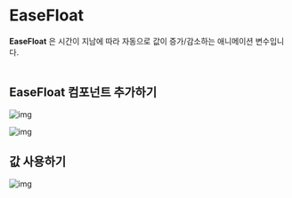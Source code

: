 EaseFloat
====

__EaseFloat__ 은 시간이 지남에 따라 자동으로 값이 증가/감소하는 애니메이션 변수입니다.<br><br>

EaseFloat 컴포넌트 추가하기
----
![img](ease_float_1.png)<br>

![img](ease_float_2.png)


값 사용하기
----
![img](ease_float_3.png)
